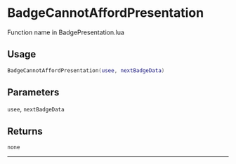 # BadgeCannotAffordPresentation
Function name in BadgePresentation.lua
## Usage
```lua
BadgeCannotAffordPresentation(usee, nextBadgeData)
```
## Parameters
`usee`, `nextBadgeData`
## Returns
`none`

---